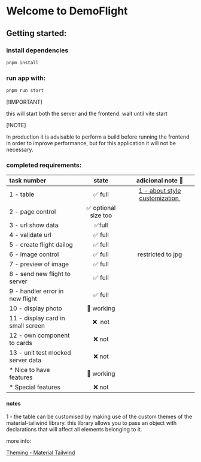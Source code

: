 # 

# Welcome to DemoFlight

## Getting started:

### install dependencies

```bash
pnpm install
```

### run app  with:

```bash
pnpm run start
```

[!IMPORTANT]

this will start both the server and the frontend. wait until vite start

[!NOTE]

In production it is advisable to perform a build before running the frontend in order to improve performance, but for this application it will not be necessary.

### completed requirements:

| task number                       | state                                | adicional note :triangular_flag_on_post: |
|:--------------------------------- |:------------------------------------:|:----------------------------------------:|
| 1 - table                         | :white_check_mark: full              | [1 - about style customization ](#notes) |
| 2 - page control                  | :white_check_mark: optional size too |                                          |
| 3 - url show data                 | :white_check_mark:full               |                                          |
| 4 - validate url                  | :white_check_mark: full              |                                          |
| 5 - create flight dailog          | :white_check_mark: full              |                                          |
| 6 - image control                 | :white_check_mark: full              | restricted to jpg                        |
| 7 - preview of image              | :white_check_mark: full              |                                          |
| 8 - send new flight to server     | :white_check_mark: full              |                                          |
| 9 - handler error in new flight   | :white_check_mark: full              |                                          |
| 10 - display photo                | :construction: working               |                                          |
| 11 - display card in small screen | :x:  not                             |                                          |
| 12 - own component to cards       | :x: not                              |                                          |
| 13 - unit test mocked server data | :x: not                              |                                          |
| * Nice to have features           | :construction: working               |                                          |
| * Special features                | :x: not                              |                                          |

#### notes

1 - the table can be customised by making use of the custom themes of the material-tailwind library. this library allows you to pass an object with declarations that will affect all elements belonging to it. 

more info:

[Theming - Material Tailwind](https://www.material-tailwind.com/docs/react/theming)
